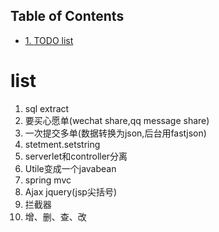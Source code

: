 <div id="table-of-contents">
<h2>Table of Contents</h2>
<div id="text-table-of-contents">
<ul>
<li><a href="#org728c45a">1. <span class="todo TODO">TODO</span> list</a></li>
</ul>
</div>
</div>

<a id="org728c45a"></a>

# list

1.  sql extract
2.  要买心愿单(wechat share,qq message share)
3.  一次提交多单(数据转换为json,后台用fastjson)
4.  stetment.setstring
5.  serverlet和controller分离
6.  Utile变成一个javabean
7.  spring mvc
8.  Ajax jquery(jsp尖括号)
9.  拦截器
10. 增、删、查、改

